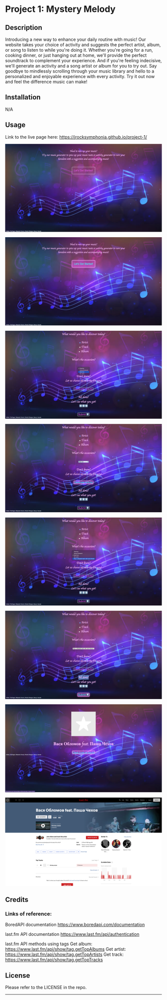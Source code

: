 # Project 1: Mystery Melody

## Description
Introducing a new way to enhance your daily routine with music! Our website takes your choice of activity and suggests the perfect artist, album, or song to listen to while you're doing it. Whether you're going for a run, cooking dinner, or just hanging out at home, we'll provide the perfect soundtrack to complement your experience. And if you're feeling indecisive, we'll generate an activity and a song artist or album for you to try out. Say goodbye to mindlessly scrolling through your music library and hello to a personalized and enjoyable experience with every activity. Try it out now and feel the difference music can make!

## Installation

N/A

## Usage


Link to the live page here: https://jrocksymphonia.github.io/project-1/

![start page (index.html)](./assets/images/start-pg.png) 

![start page with hovered button](./assets/images/start-pg-w%3Abtn-hvr.png)

![form page (form.html)](./assets/images/form-pg-default.png)

![generate an activity if the defaut activities don't suit you](./assets/images/form-pg-generate-activity.png)

![generated default activity in drop-down menu](./assets/images/form-pg-generated-activity.png)

![time to sumbit the form!)](./assets/images/submit-form.png)

![This is the result for -artist- and randomly generated activity)](./assets/images/form-results.png)

![A link to last.fm to listen to the music)](./assets/images/link-to-lastFm.png)


## Credits

### Links of reference:

BoredAPI documentation
https://www.boredapi.com/documentation 

last.fm API documentation
https://www.last.fm/api/authentication 

last.fm API methods using tags
Get album: https://www.last.fm/api/show/tag.getTopAlbums
Get artist: https://www.last.fm/api/show/tag.getTopArtists
Get track: https://www.last.fm/api/show/tag.getTopTracks


## License
Please refer to the LICENSE in the repo.

---
